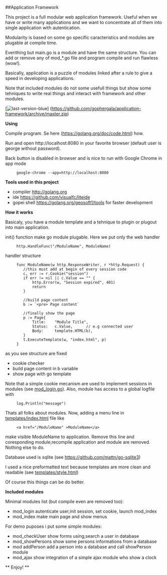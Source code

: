 ##Application Framework

This project is a full modular web application framework.
Useful when we have or write many applications and we want to concentrate all of them into single application with autentication.

Modularity is based on some go specific caracteristics and modules are plugable at compile time.

Everithing but main.go is a module and have the same structure. You can add or remove any of mod_*.go file and program compile and run flawless (wow!).

Basically, application is a puzzle of modules linked after a rule to give a speed in developing applications.

Note that included modules do not some usefull things but show some tehniques to write
real things and interact with framework and other modules.

[![last-version-blue](https://cloud.githubusercontent.com/assets/6298396/5602522/8967405e-935b-11e4-8777-de3623ed6ad7.png)] (https://github.com/gophergala/application-framework/archive/master.zip)

**Using**

Compile program. Se here (https://golang.org/doc/code.html) how.

Run and open http://localhost:8080 in your favorite browser (default user is george without password).

Back button is disabled in browser and is nice to run with Google Chrome in app mode

         google-chrome --app=http://localhost:8080

**Tools used in this project**

   * compiler http://golang.org
   * ide      https://github.com/visualfc/liteide
   * gopei shell    https://golang.org/geosoft1/tools for faster development

**How it works**

Basicaly, you have a module template and a tehnique to plugin or plugout into
main application.

init() function make go module plugable. Here we put only the web handler

         http.HandleFunc("/ModuleName", ModuleName)
	
handler structure

         func ModuleName(w http.ResponseWriter, r *http.Request) {
         	//this must add at begin of every session code
         	c, err := r.Cookie("session")
         	if err != nil || c.Value == "" {
         		http.Error(w, "Session expired", 401)
         		return
         	}
         
         	//build page content
         	b := `<pre> Page content`
         	
         	//finally show the page
         	p := Page{
         		Title:    "Module Title",
         		Status:   c.Value,		// e.g connected user
         		Body:     template.HTML(b),
         	}
         	t.ExecuteTemplate(w, "index.html", p)
         }

as you see structure are fixed

   * cookie checker
   * build page content in b variable
   * show page with go template

Note that a simple cookie mecanism are used to implement sessions in modules (see [mod_login.go](https://github.com/gophergala/application-framework/blob/master/mod_login.go)).
Also, module has access to a global logfile with

         log.Println("message")

Thats all folks about modules. Now, adding a menu line in [templates/index.html](https://github.com/gophergala/application-framework/blob/master/templates/index.html) file like

         <a href="/ModuleName" >ModuleName</a> 

make visible ModuleName to application. Remove this line and coresponding module,recompile application and module are removed. Nothing else to do.

Database used is sqlite (see https://github.com/mattn/go-sqlite3)

I used a nice preformatted text because templates are more clean and readable (see [templates/style.html](https://github.com/gophergala/application-framework/blob/master/templates/style.html))

Of course this things can be do better.

**Included modules**

Minimal modules list (but compile even are removed too):
- mod_login autenticate user,init session, set cookie, launch mod_index
- mod_index make main page and show menus

For demo puposes i put some simple modules:
- mod_checkUser show forms using,search a user in database
- mod_showPersons show some persons informations from a database
- mod addPerson add a person into a database and call showPerson module
- mod_ajax show integration of a simple ajax module who show a clock

** Enjoy! **
